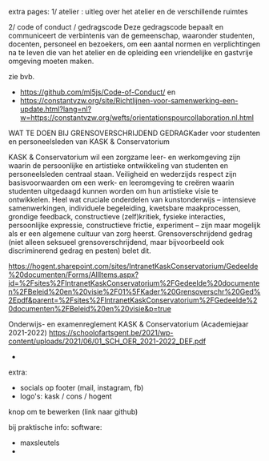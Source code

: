 extra pages:
1/ atelier : uitleg over het atelier en de verschillende ruimtes

2/ code of conduct / gedragscode
Deze gedragscode bepaalt en communiceert de verbintenis van de gemeenschap, waaronder studenten, docenten, personeel en bezoekers, om een aantal normen en verplichtingen na te leven die van het atelier en de opleiding een vriendelijke en gastvrije omgeving moeten maken.

  zie bvb.
  - https://github.com/ml5js/Code-of-Conduct/ en
  - https://constantvzw.org/site/Richtlijnen-voor-samenwerking-een-update.html?lang=nl?w=https://constantvzw.org/wefts/orientationspourcollaboration.nl.html

WAT TE DOEN BIJ GRENSOVERSCHRIJDEND GEDRAGKader voor studenten en personeelsleden van KASK & Conservatorium

KASK & Conservatorium wil een zorgzame leer- en werkomgeving zijn waarin de persoonlijke en artistieke ontwikkeling van studenten en personeelsleden centraal staan. Veiligheid en wederzijds respect zijn basisvoorwaarden om een werk- en leeromgeving te creëren waarin studenten uitgedaagd kunnen worden om hun artistieke visie te ontwikkelen. Heel wat cruciale onderdelen van kunstonderwijs –   intensieve samenwerkingen, individuele begeleiding, kwetsbare maakprocessen, grondige feedback, constructieve (zelf)kritiek, fysieke interacties, persoonlijke expressie, constructieve frictie, experiment – zijn maar mogelijk als er een algemene cultuur van zorg heerst. Grensoverschrijdend gedrag (niet alleen seksueel grensoverschrijdend, maar bijvoorbeeld ook discriminerend gedrag en pesten) belet dit.

https://hogent.sharepoint.com/sites/IntranetKaskConservatorium/Gedeelde%20documenten/Forms/AllItems.aspx?id=%2Fsites%2FIntranetKaskConservatorium%2FGedeelde%20documenten%2FBeleid%20en%20visie%2F01%5FKader%20Grensoverschr%20Ged%2Epdf&parent=%2Fsites%2FIntranetKaskConservatorium%2FGedeelde%20documenten%2FBeleid%20en%20visie&p=true


Onderwijs- en examenreglement KASK & Conservatorium (Academiejaar 2021-2022)
https://schoolofartsgent.be/2021/wp-content/uploads/2021/06/01_SCH_OER_2021-2022_DEF.pdf

-
extra:
 - socials op footer (mail, instagram, fb)
 - logo's: kask / cons / hogent

knop om te bewerken (link naar github)

bij praktische info:
  software:
  - maxsleutels
  -
